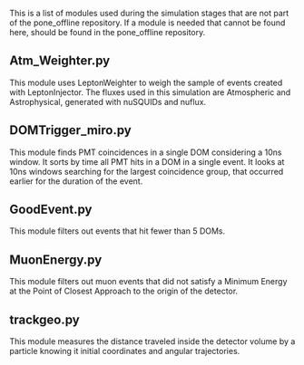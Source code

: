 This is a list of modules used during the simulation stages that are not part of the pone_offline repository. If a module is needed that cannot be found here,
should be found in the pone_offline repository.

## Atm_Weighter.py

This module uses LeptonWeighter to weigh the sample of events created with LeptonInjector. The fluxes used in this simulation are Atmospheric and Astrophysical,
generated with nuSQUIDs and nuflux.

## DOMTrigger_miro.py

This module finds PMT coincidences in a single DOM considering a 10ns window. It sorts by time all PMT hits in a DOM in a single event. It looks at 10ns windows
searching for the largest coincidence group, that occurred earlier for the duration of the event. 

## GoodEvent.py

This module filters out events that hit fewer than 5 DOMs.

## MuonEnergy.py

This module filters out muon events that did not satisfy a Minimum Energy at the Point of Closest Approach to the origin of the detector.

## trackgeo.py

This module measures the distance traveled inside the detector volume by a particle knowing it initial coordinates and angular trajectories.

